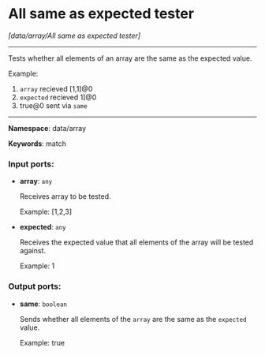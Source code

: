# All same as expected tester

_[data/array/All same as expected tester]_

---

Tests whether all elements of an array are the same as the expected value.

Example:
1. `array` recieved  [1,1]@0  
2. `expected` recieved  1]@0  
3.  true@0 sent via `same`

---

__Namespace__: data/array

__Keywords__: match

### Input ports:

* __array__: ` any `

    Receives array to be tested.
    
    Example: 
    [1,2,3]


* __expected__: ` any `

    Receives the expected value that all elements of the array will be tested against.
    
    Example:
    1

### Output ports:

* __same__: ` boolean `

    Sends whether all elements of the `array` are the same as the `expected` value.
    
    Example:
    true

